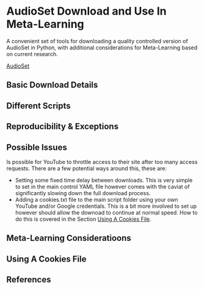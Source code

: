 # AudioSet Download and Use In Meta-Learning
A convenient set of tools for downloading a quality controlled version of AudioSet in Python, with additional considerations for Meta-Learning based on current research.


[AudioSet](https://research.google.com/audioset/) 

## Basic Download Details

## Different Scripts

## Reproducibility & Exceptions

## Possible Issues
Is possible for YouTube to throttle access to their site after too many access requests. There are a few potential ways around this, these are:
- Setting some fixed time delay between downloads. This is very simple to set in the main control YAML file however comes with the caviat of significantly slowing down the full download process.
- Adding a cookies.txt file to the main script folder using your own YouTube and/or Google credentials. This is a bit more involved to set up however should allow the downoad to continue at normal speed. How to do this is covered in the Section  [Using A Cookies File](#markdown-Using-A-Cookies-File).


## Meta-Learning Consideratioons

## Using A Cookies File

## References
